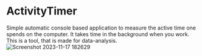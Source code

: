 # ActivityTimer
Simple automatic console based application to measure the active time one spends on the computer. It takes time in the background when you work. This is a tool, that is made for data-analysis. 
![Screenshot 2023-11-17 182629](https://github.com/Shawriter/ActivityTimer/assets/87026840/f07b5c1f-6847-4db6-807f-f13e2141bcf7)
